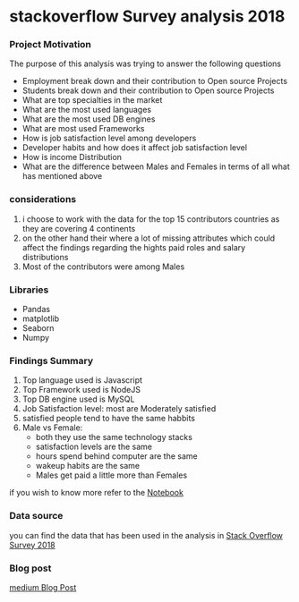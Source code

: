 # stackoverflow Survey analysis 2018

### Project Motivation
The purpose of this analysis was trying to answer the following questions
* Employment break down and their contribution to Open source Projects
* Students break down and their contribution to Open source Projects
* What are top specialties in the market
* What are the most used languages
* What are the most used DB engines
* What are most used Frameworks
* How is job satisfaction level among developers
* Developer habits and how does it affect job satisfaction level
* How is income Distribution
* What are the difference between Males and Females in terms of all what has mentioned above

### considerations
1. i choose to work with the data for the top 15 contributors countries as they are covering 4 continents 
2. on the other hand their where a lot of missing attributes which could affect the findings regarding the hights paid roles and salary distributions
3. Most of the contributors were among Males

### Libraries
* Pandas
* matplotlib
* Seaborn
* Numpy

### Findings Summary
1. Top language used is Javascript
2. Top Framework used is NodeJS
3. Top DB engine used is MySQL
4. Job Satisfaction level: most are Moderately satisfied
5. satisfied people tend to have the same habbits 
6. Male vs Female: 
    * both they use the same technology stacks 
    * satisfaction levels are the same
    * hours spend behind computer are the same
    * wakeup habits are the same
    * Males get paid a little more than Females

if you wish to know more refer to the [Notebook](https://github.com/sghaida/sof_analysis/blob/master/notebooks/analysis.ipynb)

### Data source
you can find the data that has been used in the analysis in [Stack Overflow Survey 2018](https://www.kaggle.com/stackoverflow/stack-overflow-2018-developer-survey)

### Blog post
[medium Blog Post](https://medium.com/@saddam.abughaida/men-vs-women-in-technology-industry-f31a399171a6)
